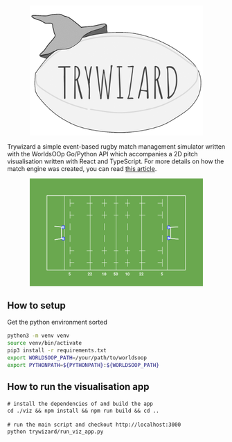 <p align="center">
<img src="../viz/src/assets/trywizard-logo-animated.gif" width="400"/>
</p>

Trywizard a simple event-based rugby match management simulator written with the WorldsOOp Go/Python API which accompanies a 2D pitch visualisation written with React and TypeScript. For more details on how the match engine was created, you can read [this article](https://umbralcalc.github.io/posts/trywizard.html).

<p align="center">
<img src="../viz/src/assets/pitch-background.png" width="400"/>
</p>

## How to setup

Get the python environment sorted

```bash
python3 -m venv venv
source venv/bin/activate
pip3 install -r requirements.txt
export WORLDSOOP_PATH=/your/path/to/worldsoop
export PYTHONPATH=${PYTHONPATH}:${WORLDSOOP_PATH}
```

## How to run the visualisation app

```shell
# install the dependencies of and build the app
cd ./viz && npm install && npm run build && cd ..

# run the main script and checkout http://localhost:3000
python trywizard/run_viz_app.py
```
